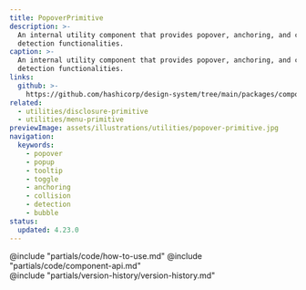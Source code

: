 ```yaml
---
title: PopoverPrimitive
description: >-
  An internal utility component that provides popover, anchoring, and collision
  detection functionalities.
caption: >-
  An internal utility component that provides popover, anchoring, and collision
  detection functionalities.
links:
  github: >-
    https://github.com/hashicorp/design-system/tree/main/packages/components/src/components/hds/popover-primitive
related:
  - utilities/disclosure-primitive
  - utilities/menu-primitive
previewImage: assets/illustrations/utilities/popover-primitive.jpg
navigation:
  keywords:
    - popover
    - popup
    - tooltip
    - toggle
    - anchoring
    - collision
    - detection
    - bubble
status:
  updated: 4.23.0
---
```


<section data-tab="Code">
  @include "partials/code/how-to-use.md"
  @include "partials/code/component-api.md"
</section>

<section data-tab="Version history">
  @include "partials/version-history/version-history.md"
</section>
